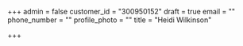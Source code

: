 +++
admin = false
customer_id = "300950152"
draft = true
email = ""
phone_number = ""
profile_photo = ""
title = "Heidi Wilkinson"

+++

